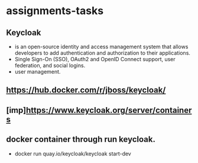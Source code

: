 # assignments-tasks
## Keycloak 
- is an open-source identity and access management system that allows developers to add authentication and authorization to their applications.
- Single Sign-On (SSO), OAuth2 and OpenID Connect support, user federation, and social logins.
- user management.
## https://hub.docker.com/r/jboss/keycloak/
## [imp]https://www.keycloak.org/server/containers
## docker container through run keycloak.
- docker run quay.io/keycloak/keycloak start-dev
